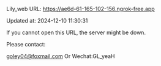 Lily_web URL: https://ae6d-61-165-102-156.ngrok-free.app

Updated at: 2024-12-10 11:30:31

If you cannot open this URL, the server might be down.

Please contact: 

goley04@foxmail.com Or Wechat:GL_yeaH